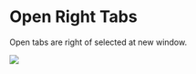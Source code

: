 # Open Right Tabs

Open tabs are right of selected at new window.

![](http://gifzo.net/BP07MhOtpye.gif)
